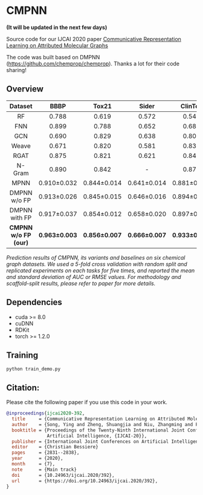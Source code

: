 # CMPNN

**(It will be updated in the next few days)**

Source code for our IJCAI 2020 paper [Communicative Representation Learning on Attributed Molecular Graphs](https://www.ijcai.org/Proceedings/2020/0392.pdf)

The code was built based on DMPNN (https://github.com/chemprop/chemprop). Thanks a lot for their code sharing!




## Overview


|Dataset  | BBBP | Tox21 | Sider | ClinTox | ESOL | FreeSolv |
| :---: | :---: | :---: | :---: | :---: | :---: | :---: |
|RF     | 0.788 | 0.619 | 0.572 | 0.544 | 1.176 | 2.048 |
|FNN    | 0.899 | 0.788 | 0.652 | 0.688 | 2.152 | 3.043 |
|GCN    | 0.690 | 0.829 | 0.638 | 0.807 | 0.970 | 1.400 |
|Weave  | 0.671 | 0.820 | 0.581 | 0.832 | 0.610 | 1.220 |
|RGAT   | 0.875 | 0.821 | 0.621 | 0.841 | 0.731 | 1.338 |
|N-Gram | 0.890 | 0.842 |   -   | 0.870 | 0.718 | 1.371 |
|MPNN   | 0.910&plusmn;0.032 | 0.844&plusmn;0.014 | 0.641&plusmn;0.014 | 0.881&plusmn;0.037 | 0.702&plusmn;0.042 | 1.242&plusmn;0.249 |
|DMPNN w/o FP  | 0.913&plusmn;0.026 | 0.845&plusmn;0.015 | 0.646&plusmn;0.016 | 0.894&plusmn;0.027 | 0.665&plusmn;0.052 | 1.157&plusmn;0.105 |
|DMPNN with FP  | 0.917&plusmn;0.037 | 0.854&plusmn;0.012 | 0.658&plusmn;0.020 | 0.897&plusmn;0.042 | 0.587&plusmn;0.060 | 1.009&plusmn;0.207 |
|**CMPNN w/o FP (our)**  | **0.963&plusmn;0.003** | **0.856&plusmn;0.007** | **0.666&plusmn;0.007** | **0.933&plusmn;0.012** | **0.233&plusmn;0.015** | **0.819&plusmn;0.147** |

*Prediction results of CMPNN, its variants and baselines on six chemical graph datasets. We used a 5-fold cross validation with random split and replicated experiments on each tasks for five times, and reported the mean and standard deviation of AUC or RMSE values. For methodology and scaffold-split results, please refer to paper for more details.*


## Dependencies

+ cuda >= 8.0
+ cuDNN
+ RDKit
+ torch >= 1.2.0

## Training

`python train_demo.py` 

## Citation:

Please cite the following paper if you use this code in your work.
```bibtex
@inproceedings{ijcai2020-392,
  title     = {Communicative Representation Learning on Attributed Molecular Graphs},
  author    = {Song, Ying and Zheng, Shuangjia and Niu, Zhangming and Fu, Zhang-hua and Lu, Yutong and Yang, Yuedong},
  booktitle = {Proceedings of the Twenty-Ninth International Joint Conference on
               Artificial Intelligence, {IJCAI-20}},
  publisher = {International Joint Conferences on Artificial Intelligence Organization},             
  editor    = {Christian Bessiere}	
  pages     = {2831--2838},
  year      = {2020},
  month     = {7},
  note      = {Main track}
  doi       = {10.24963/ijcai.2020/392},
  url       = {https://doi.org/10.24963/ijcai.2020/392},
}
```
